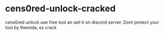 # cens0red-unlock-cracked
cens0red unlock use free tool an sell it on discord server. Dont protect your tool by themida, ez crack
